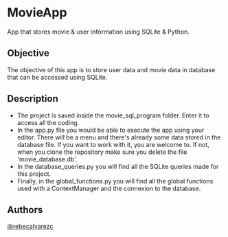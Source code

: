 # MovieApp
App that stores movie & user information using SQLite & Python.

## Objective
The objective of this app is to store user data and movie data in database that can be accessed using SQLite.

## Description
- The project is saved inside the movie_sql_program folder. Enter it to access all the coding.
- In the app.py file you would be able to execute the app using your editor. 
There will be a menu and there's already some data stored in the database file. If you want to work with it, you are welcome to.
If not, when you clone the repository make sure you delete the file 'movie_database.db'.
- In the database_queries.py you will find all the SQLite queries made for this project.
- Finally, in the global_functions.py you will find all the global functions used with a ContextManager and the connexion to the database.

## Authors
[@rebecalvarezc](https://www.linkedin.com/in/rebeca-alvarez-cepeda/)
